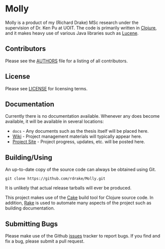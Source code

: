 # Molly #

Molly is a product of my (Richard Drake) MSc research under the supervision of Dr. Ken Pu at UOIT.  The code is primarily written in [Clojure](http://clojure.org), and it makes heavy use of various Java libraries such as [Lucene](http://lucene.apache.org/).

## Contributors ##

Please see the [AUTHORS](https://github.com/rdrake/Molly/blob/master/AUTHORS.md) file for a listing of all contributors.

## License ##

Please see [LICENSE](https://github.com/rdrake/Molly/blob/master/LICENSE.md) for licensing terms.

## Documentation ##

Currently there is no documentation available.  Whenever any does become available, it will be available in several locations:

* `docs` - Any documents such as the thesis itself will be placed here.
* [Wiki](https://github.com/rdrake/Molly/wiki) - Project management materials will typically appear here.
* [Project Site](http://rdrake.github.com/Molly) - Project progress, updates, etc. will be posted here.

## Building/Using ##

An up-to-date copy of the source code can always be obtained using Git.

    git clone https://github.com/rdrake/Molly.git

It is unlikely that actual release tarballs will ever be produced.

This project makes use of the [Cake](http://clojure-cake.org/) build tool for Clojure source code.  In addition, [Rake](http://rake.rubyforge.org/) is used to automate many aspects of the project such as building documentation.

## Submitting Bugs ##

Please make use of the Github [issues](https://github.com/rdrake/Molly/issues) tracker to report bugs.  If you find and fix a bug, please submit a pull request.
